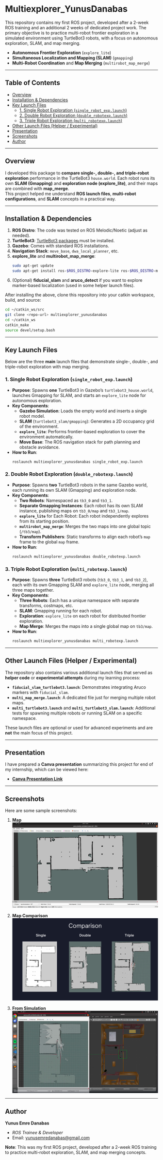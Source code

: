 # Multiexplorer_YunusDanabas

This repository contains my first ROS project, developed after a 2-week ROS training and an additional 2 weeks of dedicated project work. The primary objective is to practice multi-robot frontier exploration in a simulated environment using TurtleBot3 robots, with a focus on autonomous exploration, SLAM, and map merging.
- **Autonomous Frontier Exploration** (`explore_lite`)
- **Simultaneous Localization and Mapping (SLAM)** (`gmapping`)
- **Multi-Robot Coordination** and **Map Merging** (`multirobot_map_merge`)

---

## Table of Contents

- [Overview](#overview)
- [Installation & Dependencies](#installation--dependencies)
- [Key Launch Files](#key-launch-files)
  - [1. Single Robot Exploration (`single_robot_exp.launch`)](#1-single-robot-exploration-singlerobot_explaunch)
  - [2. Double Robot Exploration (`double_robotexp.launch`)](#2-double-robot-exploration-doublerobotexplaunch)
  - [3. Triple Robot Exploration (`multi_robotexp.launch`)](#3-triple-robot-exploration-multi_robotexplaunch)
- [Other Launch Files (Helper / Experimental)](#other-launch-files-helper--experimental)
- [Presentation](#presentation)
- [Screenshots](#screenshots)
- [Author](#author)

---

## Overview

I developed this package to **compare single-, double-, and triple-robot exploration** performance in the TurtleBot3 `house.world`. Each robot runs its own **SLAM (Gmapping)** and **exploration node (explore_lite)**, and their maps are combined with **map_merge**.  
This project helped me understand **ROS launch files**, **multi-robot configurations**, and **SLAM** concepts in a practical way.

---

## Installation & Dependencies

1. **ROS Distro**: The code was tested on ROS Melodic/Noetic (adjust as needed).  
2. **TurtleBot3**: [TurtleBot3 packages](https://emanual.robotis.com/docs/en/platform/turtlebot3/quick-start/) must be installed.  
3. **Gazebo**: Comes with standard ROS installations.  
4. **Navigation Stack**: `move_base`, `dwa_local_planner`, etc.  
5. **explore_lite** and **multirobot_map_merge**:  
   ```bash
   sudo apt-get update
   sudo apt-get install ros-$ROS_DISTRO-explore-lite ros-$ROS_DISTRO-multirobot-map-merge
   ```
6. (Optional) **fiducial_slam** and **aruco_detect** if you want to explore marker-based localization (used in some helper launch files).

After installing the above, clone this repository into your catkin workspace, build, and source:

```bash
cd ~/catkin_ws/src
git clone <repo-url> multiexplorer_yunusdanabas
cd ~/catkin_ws
catkin_make
source devel/setup.bash
```

---

## Key Launch Files

Below are the three **main** launch files that demonstrate single-, double-, and triple-robot exploration with map merging.

### 1. Single Robot Exploration (`single_robot_exp.launch`)

- **Purpose**: Spawns **one** TurtleBot3 in Gazebo’s `turtlebot3_house.world`, launches Gmapping for SLAM, and starts an `explore_lite` node for autonomous exploration.
- **Key Components**:
  - **Gazebo Simulation**: Loads the empty world and inserts a single robot model.
  - **SLAM** (`turtlebot3_slam/gmapping`): Generates a 2D occupancy grid of the environment.
  - **`explore_lite`**: Performs frontier-based exploration to cover the environment automatically.
  - **Move Base**: The ROS navigation stack for path planning and obstacle avoidance.
- **How to Run**:
  ```bash
  roslaunch multiexplorer_yunusdanabas single_robot_exp.launch
  ```

### 2. Double Robot Exploration (`double_robotexp.launch`)

- **Purpose**: Spawns **two** TurtleBot3 robots in the same Gazebo world, each running its own SLAM (Gmapping) and exploration node.
- **Key Components**:
  - **Two Robots**: Namespaced as `tb3_0` and `tb3_1`.
  - **Separate Gmapping Instances**: Each robot has its own SLAM instance, publishing maps on `tb3_0/map` and `tb3_1/map`.
  - **`explore_lite`** for Each Robot: Each robot independently explores from its starting position.
  - **`multirobot_map_merge`**: Merges the two maps into one global topic (`/tb3/map`).
  - **Transform Publishers**: Static transforms to align each robot’s `map` frame to the global `map` frame.
- **How to Run**:
  ```bash
  roslaunch multiexplorer_yunusdanabas double_robotexp.launch
  ```

### 3. Triple Robot Exploration (`multi_robotexp.launch`)

- **Purpose**: Spawns **three** TurtleBot3 robots (`tb3_0`, `tb3_1`, and `tb3_2`), each with its own Gmapping SLAM and `explore_lite` node, merging all three maps together.
- **Key Components**:
  - **Three Robots**: Each has a unique namespace with separate transforms, costmaps, etc.
  - **SLAM**: Gmapping running for each robot.
  - **Exploration**: `explore_lite` on each robot for distributed frontier exploration.
  - **Map Merge**: Merges the maps into a single global map on `tb3/map`.
- **How to Run**:
  ```bash
  roslaunch multiexplorer_yunusdanabas multi_robotexp.launch
  ```

---

## Other Launch Files (Helper / Experimental)

The repository also contains various additional launch files that served as **helper code** or **experimental attempts** during my learning process:

- **`fiducial_slam_turtlebot3.launch`**: Demonstrates integrating Aruco markers with `fiducial_slam`.  
- **`multi_map_merge.launch`**: A dedicated file just for merging multiple robot maps.  
- **`multi_turtlebot3.launch`** and **`multi_turtlebot3_slam.launch`**: Additional tests for spawning multiple robots or running SLAM on a specific namespace.  

These launch files are optional or used for advanced experiments and are **not** the main focus of this project.

---

## Presentation

I have prepared a **Canva presentation** summarizing this project for end of my internship, which can be viewed here:

- [**Canva Presentation Link**](https://www.canva.com/design/DAGe6rFLM7U/w38mwYjYpvIZk73nA4x4lg/edit?utm_content=DAGe6rFLM7U&utm_campaign=designshare&utm_medium=link2&utm_source=sharebutton)  


---

## Screenshots

Here are some sample screenshots:

1. **Map**  
   ![Single Robot Exploration](map.png)

2. **Map Comparison**  
   ![Double Robot Merged Map](map_comp.png)

3. **From Simulation**  
   ![Triple Robot Exploration](simulation.png)

---

## Author

**Yunus Emre Danabas**  
- *ROS Trainee & Developer*  
- Email: [yunusemredanabas@gmail.com](mailto:yunusemredanabas@gmail.com)

**Note**: This was my first ROS project, developed after a 2-week ROS training to practice multi-robot exploration, SLAM, and map merging concepts.
```
